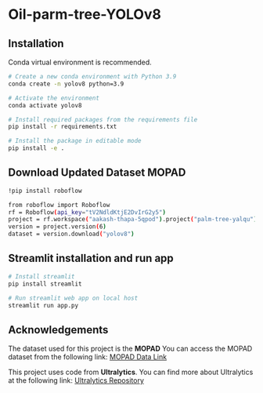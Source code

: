 # Oil-parm-tree-YOLOv8

## Installation

Conda virtual environment is recommended.

```bash
# Create a new conda environment with Python 3.9
conda create -n yolov8 python=3.9

# Activate the environment
conda activate yolov8

# Install required packages from the requirements file
pip install -r requirements.txt

# Install the package in editable mode
pip install -e .

```

## Download Updated Dataset MOPAD

```bash
!pip install roboflow

from roboflow import Roboflow
rf = Roboflow(api_key="tV2NdldKtjE2DvIrG2y5")
project = rf.workspace("aakash-thapa-5qpod").project("palm-tree-yalqu")
version = project.version(6)
dataset = version.download("yolov8")
```

## Streamlit installation and run app

```bash
# Install streamlit
pip install streamlit

# Run streamlit web app on local host
streamlit run app.py
```

## Acknowledgements

The dataset used for this project is the **MOPAD** 
You can access the MOPAD dataset from the following link:
[MOPAD Data Link](https://github.com/rs-dl/MOPAD?tab=readme-ov-file)

This project uses code from **Ultralytics**.
You can find more about Ultralytics at the following link:
[Ultralytics Repository](https://github.com/ultralytics)
